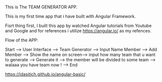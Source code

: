This is The TEAM GENERATOR APP.

This is my first time app that i have built with Angular Framework.

Fisrt thing first, I built this app by watched Angular tutorials from Youtube and Google
and for references i utilize https://angular.io/ as my refences.

Flow of the APP:

Start --> User Interface --> Team Generator --> Input Name Member --> Add Member --> Show the name on screen--> input how many team that u want to generate --> Generate it --> the member will be divided to some team --> walaaa you have team now ! --> End              




https://idasitich.github.io/angular-basic/
